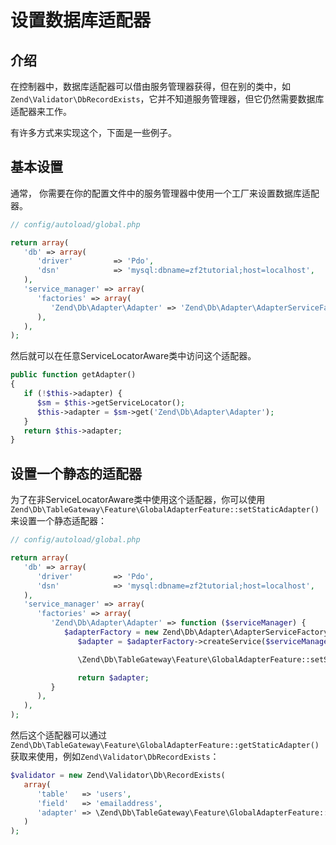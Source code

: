 # 设置数据库适配器

## 介绍

在控制器中，数据库适配器可以借由服务管理器获得，但在别的类中，如`Zend\Validator\DbRecordExists`，它并不知道服务管理器，但它仍然需要数据库适配器来工作。

有许多方式来实现这个，下面是一些例子。

## 基本设置

通常， 你需要在你的配置文件中的服务管理器中使用一个工厂来设置数据库适配器。

```php
// config/autoload/global.php

return array(
   'db' => array(
      'driver'         => 'Pdo',
      'dsn'            => 'mysql:dbname=zf2tutorial;host=localhost',
   ),
   'service_manager' => array(
      'factories' => array(
         'Zend\Db\Adapter\Adapter' => 'Zend\Db\Adapter\AdapterServiceFactory',
      ),
   ),
);
```

然后就可以在任意ServiceLocatorAware类中访问这个适配器。

```php
public function getAdapter()
{
   if (!$this->adapter) {
      $sm = $this->getServiceLocator();
      $this->adapter = $sm->get('Zend\Db\Adapter\Adapter');
   }
   return $this->adapter;
}
```

## 设置一个静态的适配器

为了在非ServiceLocatorAware类中使用这个适配器，你可以使用`Zend\Db\TableGateway\Feature\GlobalAdapterFeature::setStaticAdapter()`来设置一个静态适配器：

```php
// config/autoload/global.php

return array(
   'db' => array(
      'driver'         => 'Pdo',
      'dsn'            => 'mysql:dbname=zf2tutorial;host=localhost',
   ),
   'service_manager' => array(
      'factories' => array(
         'Zend\Db\Adapter\Adapter' => function ($serviceManager) {
            $adapterFactory = new Zend\Db\Adapter\AdapterServiceFactory();
               $adapter = $adapterFactory->createService($serviceManager);

               \Zend\Db\TableGateway\Feature\GlobalAdapterFeature::setStaticAdapter($adapter);

               return $adapter;
         }
      ),
   ),
);
```

然后这个适配器可以通过`Zend\Db\TableGateway\Feature\GlobalAdapterFeature::getStaticAdapter()`获取来使用，例如`Zend\Validator\DbRecordExists`：

```php
$validator = new Zend\Validator\Db\RecordExists(
   array(
      'table'   => 'users',
      'field'   => 'emailaddress',
      'adapter' => \Zend\Db\TableGateway\Feature\GlobalAdapterFeature::getStaticAdapter()
   )
);
```

